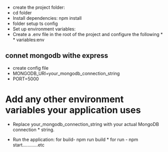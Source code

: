 * create the project folder:
* cd folder
* Install dependencies: npm install
* folder setup ts config
* Set up environment variables:
* Create a .env file in the root of the project and configure the following * * variables:env
## connet mongodb withe express
* create config file
* MONGODB_URI=your_mongodb_connection_string
* PORT=5000
# Add any other environment variables your application uses
* Replace your_mongodb_connection_string with your actual MongoDB connection * string.

* Run the application: for build- npm run build
                     * for run - npm start............etc   
